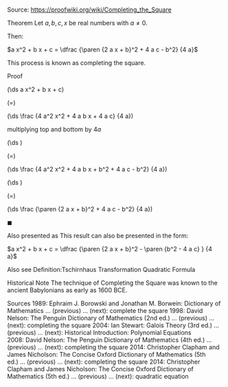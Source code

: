 # 

Source: https://proofwiki.org/wiki/Completing_the_Square



Theorem
Let $a, b, c, x$ be real numbers with $a \ne 0$.

Then:

$a x^2 + b x + c = \dfrac {\paren {2 a x + b}^2 + 4 a c - b^2} {4 a}$

This process is known as completing the square.


Proof













\(\ds a x^2 + b x + c\)

\(=\)







\(\ds \frac {4 a^2 x^2 + 4 a b x + 4 a c} {4 a}\)





multiplying top and bottom by $4 a$














\(\ds \)

\(=\)







\(\ds \frac {4 a^2 x^2 + 4 a b x + b^2 + 4 a c - b^2} {4 a}\)




















\(\ds \)

\(=\)







\(\ds \frac {\paren {2 a x + b}^2 + 4 a c - b^2} {4 a}\)









$\blacksquare$


Also presented as
This result can also be presented in the form:

$a x^2 + b x + c = \dfrac {\paren {2 a x + b}^2 - \paren {b^2 - 4 a c} } {4 a}$


Also see
Definition:Tschirnhaus Transformation
Quadratic Formula


Historical Note
The technique of Completing the Square was known to the ancient Babylonians as early as $1600$ BCE.


Sources
1989: Ephraim J. Borowski and Jonathan M. Borwein: Dictionary of Mathematics ... (previous) ... (next): complete the square
1998: David Nelson: The Penguin Dictionary of Mathematics (2nd ed.) ... (previous) ... (next): completing the square
2004: Ian Stewart: Galois Theory (3rd ed.) ... (previous) ... (next): Historical Introduction: Polynomial Equations
2008: David Nelson: The Penguin Dictionary of Mathematics (4th ed.) ... (previous) ... (next): completing the square
2014: Christopher Clapham and James Nicholson: The Concise Oxford Dictionary of Mathematics (5th ed.) ... (previous) ... (next): completing the square
2014: Christopher Clapham and James Nicholson: The Concise Oxford Dictionary of Mathematics (5th ed.) ... (previous) ... (next): quadratic equation




